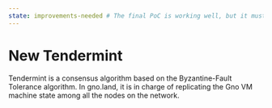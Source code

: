 ```yaml
---
state: improvements-needed # The final PoC is working well, but it must evolve performance-wise.
---
```


# New Tendermint

Tendermint is a consensus algorithm based on the Byzantine-Fault Tolerance algorithm. In gno.land, it is in charge of replicating the Gno VM machine state among all the nodes on the network.